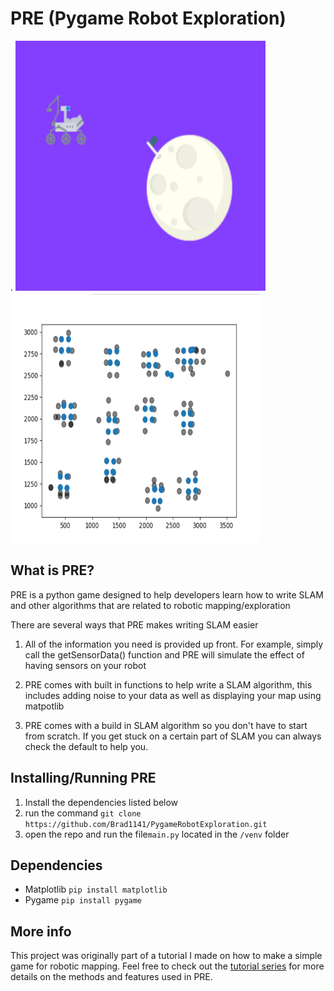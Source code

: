 # PRE (Pygame Robot Exploration)
.
<img src="part1_superLarge.jpg" width="400" height="400">
<img src="MoreDetailedMap.png" width="400" height="400">

## What is PRE?
PRE is a python game designed to help developers learn how to write SLAM and other algorithms that are related to robotic mapping/exploration

There are several ways that PRE makes writing SLAM easier

1. All of the information you need is provided up front. For example, simply call the getSensorData() function and PRE will simulate the effect of having sensors on your robot

2. PRE comes with built in functions to help write a SLAM algorithm, this includes adding noise to your data as well as displaying your map using matpotlib

3. PRE comes with a build in SLAM algorithm so you don't have to start from scratch. If you get stuck on a certain part of SLAM you can always check the default to help you.

## Installing/Running PRE
1. Install the dependencies listed below
2. run the command ```git clone https://github.com/Brad1141/PygameRobotExploration.git```
3. open the repo and run the file```main.py``` located in the ```/venv``` folder

## Dependencies
* Matplotlib
```pip install matplotlib```
* Pygame
```pip install pygame```

## More info
This project was originally part of a tutorial I made on how to make a simple game for robotic mapping. Feel free to check out the [tutorial series](https://roving-robots.com/2020/05/04/python-game-for-robot-exploration-part-1/) for more details on the methods and features used in PRE. 

